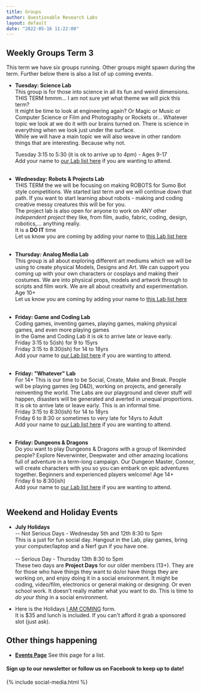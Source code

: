 ```yaml
---
title: Groups
author: Questionable Research Labs
layout: default
date: "2022-05-16 11:22:00"
---
```


## Weekly Groups Term 3

This term we have six groups running. Other groups might spawn during the term. 
Further below there is also a list of up coming events.


 - **Tuesday: Science Lab**<br> 
  This group is for those into science in all its fun and weird dimensions.<br>
  THIS TERM hmmm... I am not sure yet what theme we will pick this term? <br>
  It might be time to look at engineering again? Or Magic or Music or Computer Science or Film and Photography or Rockets or… Whatever topic we look at we do it with our  brains turned on. There is science in everything when we look just under the surface.<br>
  While we will have a main topic we will also weave in other random things that are interesting. Because why not.<br>

   Tuesday 3:15 to 5:30 (it is ok to arrive up to 4pm) - Ages 9-17<br>
   Add your name to [our Lab list here](https://forms.gle/oZ3nxy9wyJcTcUiG7) if you are wanting to attend.<br><br>
   

 - **Wednesday: Robots & Projects Lab**<br>
  THIS TERM the we will be focusing on making ROBOTS for Sumo Bot style competitions. We started last term and we will continue down that path. If you want to start learning about robots - making and coding creative messy creatures this will be for you.<br>The project lab is also open for anyone to work on ANY other <i>independent project</I> they like, from film, audio, fabric, coding, design, robotics,... anything really.<br>
  It is a __DO IT__ time<br> 
  Let us know you are coming by adding your name to [this Lab list here](https://forms.gle/X36yEUikNq8cwWKc7)<br><br>


 - **Thursday: Analog Media Lab**<br>
   This group is all about exploring different art mediums which we will be using to create physical Models, Designs and Art. We can support you coming up with your own characters or cosplays and making their costumes. We are into physical props, models and artwork through to scripts and film work. We are all about creativity and experimentation. Age 10+<br>
   Let us know you are coming by adding your name to [this Lab list here](https://forms.gle/oaMf3HFVuAgopwri9)<br><br>


 - **Friday: Game and Coding Lab**<br>
  Coding games, inventing games, playing games, making physical games, and even more playing games<br>
  In the Game and Coding Lab it is ok to arrive late or leave early.<br>
    Friday 3:15 to 5(ish) for 9 to 15yrs<br> 
    Friday 3:15 to 8:30(ish) for 14 to 18yrs<br>
  Add your name to [our Lab list here](https://forms.gle/SRNgqsFk3PAAKWmD7) if you are wanting to attend. <br><br>
    

 - **Friday: "Whatever" Lab**<br>
  For 14+ This is our time to be Social, Create, Make and Break. People will be playing games (eg D&D), working on projects, and generally reinventing the world. The Labs are our playground and clever stuff will happen, disasters will be generated and averted in unequal proportions. <br>
  It is ok to arrive late or leave early. This is an informal time.<br>
    Friday 3:15 to 8:30(ish) for 14 to 18yrs<br>
    Friday 6 to 8:30 or sometimes to very late for 14yrs to Adult<br>
  Add your name to [our Lab list here](https://forms.gle/UfskohzDKb2jMcJJ7) if you are wanting to attend.<br><br>
    

 - **Friday: Dungeons & Dragons**<br>
  Do you want to play Dungeons & Dragons with a group of likeminded people? Explore Neverwinter, Deepwater and other amazing locations full of adventure in a term-long campaign. Our Dungeon Master, Connor, will create characters with you so you can embark on epic adventures together. Beginners and experienced players welcome! Age 14+ <br>
    Friday 6 to 8:30(ish)<br>
  Add your name to [our Lab list here](https://forms.gle/9ubihFzV4sJaLDts8) if you are wanting to attend.<br><br>


## Weekend and Holiday Events
- **July Holidays**<br>
-- Not Serious Days - Wednesday 5th and 12th  8:30 to 5pm<br> 
This is a just for fun social day. Hangout in the Lab, play games, bring your computer/laptop and a Nerf gun if you have one.<br><br>
-- Serious Day - Thursday 13th 8:30 to 5pm<br> 
These two days are __Project Days__ for our older members (13+). They are for those who have things they want to do/or have things they are working on, and enjoy doing it in a social environment. It might be coding, video/film, electronics or general making or designing. Or even school work. It doesn't really matter what you want to do. This is time to *do your thing* in a social environment.

- Here is the Holidays [I AM COMING](https://forms.gle/VzKMKKqJveAXNxN88) form.<br> 
It is $35 and lunch is included. If you can't afford it grab a sponsored slot (just ask).


## Other things happening ##
 - **[Events Page](https://questionable.org.nz/notices/events/)** See this page for a list.
 #### Sign up to our newsletter or follow us on Facebook to keep up to date!

{% include social-media.html %}